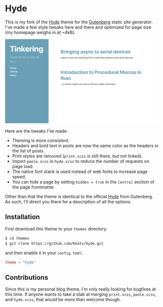 # Hyde
This is my fork of the [Hyde](https://github.com/Keats/hyde) theme for the [Gutenberg](getgutenberg.io) static site generator. I've made a few style tweaks here and there and optimized for page size (my homepage weighs in at ~4kB).

![Tinkering.xyz homepage](screenshot.png)

Here are the tweaks I've made:

* Theming is more consistent.
* Headers and bold text in posts are now the same color as the headers in the list of posts.
* Print styles are removed (`print.scss` is still there, but not linked).
* Import `poole.scss` in `hyde.scss` to reduce the number of requests on page load.
* The native font stack is used instead of web fonts to increase page speed.
* You can hide a page by setting `hidden = true` in the `[extra]` section of the page frontmatter.

Other than that the theme is identical to the official [Hyde](https://github.com/Keats/hyde) from Gutenberg. As such, I'll direct you there for a description of all the options.

## Installation
First download this theme to your `themes` directory:

```bash
$ cd themes
$ git clone https://github.com/Keats/hyde.git
```
and then enable it in your `config.toml`:

```toml
theme = "hyde"
```

## Contributions
Since this is my personal blog theme, I'm only really looking for bugfixes at this time. If anyone wants to take a stab at merging `print.scss`, `poole.scss`, and `hyde.scss`, that would be more than welcome though.

